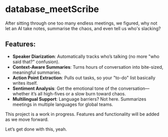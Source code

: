 # database_meetScribe

After sitting through one too many endless meetings, we figured, why not let an AI take notes, summarise the chaos, and even tell us who's slacking?

## Features:
- **Speaker Diarization**: Automatically tracks who’s talking (no more "who said that?" confusion).
- **Context-Aware Summaries**: Turns hours of conversation into bite-sized, meaningful summaries.
- **Action Point Extraction**: Pulls out tasks, so your "to-do" list basically writes itself.
- **Sentiment Analysis**: Get the emotional tone of the conversation—whether it’s all high-fives or a slow burn toward chaos.
- **Multilingual Support**: Language barriers? Not here. Summarizes meetings in multiple languages for global teams.

This project is a work in progress. Features and functionality will be added as we move forward.

Let’s get done with this, yeah.
